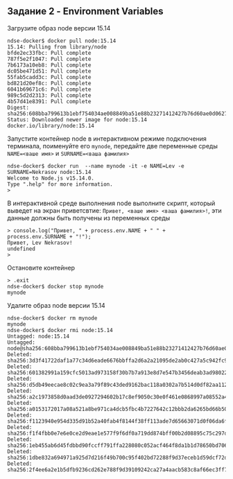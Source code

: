 ## Задание 2 - Environment Variables 

Загрузите образ node версии 15.14  

```console
ndse-docker$ docker pull node:15.14
15.14: Pulling from library/node
bfde2ec33fbc: Pull complete 
787f5e2f1047: Pull complete 
7b6173a10eb8: Pull complete 
dc05be471d51: Pull complete 
55fab5cadd3c: Pull complete 
bd821d20ef8c: Pull complete 
6041b69671c6: Pull complete 
989c5d2d2313: Pull complete 
4b57d41e8391: Pull complete 
Digest: sha256:608bba799613b1ebf754034ae008849ba51e88b23271412427b76d60ae0d0627
Status: Downloaded newer image for node:15.14
docker.io/library/node:15.14
```

Запустите контейнер node в интерактивном режиме подключения терминала, поименуйте его `mynode`, передайте две переменные среды `NAME=<ваше имя>` и `SURNAME=<ваша фамилия>`  

```console
ndse-docker$ docker run  --name mynode -it -e NAME=Lev -e SURNAME=Nekrasov node:15.14
Welcome to Node.js v15.14.0.
Type ".help" for more information.
> 
```

В интерактивной среде выполнения node выполните скрипт, который выведет на экран приветсвтие: `Привет, <ваше имя> <ваша фамилия>!`, эти данные должны быть получены из переменных среды  
```console
> console.log("Привет, " + process.env.NAME + " " + process.env.SURNAME + "!");
Привет, Lev Nekrasov!
undefined
> 
```

Остановите контейнер  
```console
> .exit
ndse-docker$ docker stop mynode
mynode
```

Удалите образ node версии 15.14
```console
ndse-docker$ docker rm mynode
mynode 
ndse-docker$ docker rmi node:15.14
Untagged: node:15.14
Untagged: node@sha256:608bba799613b1ebf754034ae008849ba51e88b23271412427b76d60ae0d0627
Deleted: sha256:3d3f41722daf1a77c34d6eade6676bbffa2d6a2a21095de2ab0c427a5c942fc9
Deleted: sha256:601382991a159cfc5013ad973158f30b7b7a913e8d7e547b3456deab3ad98022
Deleted: sha256:d5db49eecae8c02c9ea3a79f89c43ded9162bac118a0302a7b514d0df82aa112
Deleted: sha256:a2c1973858d0aad3de0927294602b17c8ef9050c30e0f461e0868997a08552a4
Deleted: sha256:a0153172017a08a521a8be971ca4dcb5fbc4b7227642c12bbb2da6265bd66b50
Deleted: sha256:f1123940e954d335d91b52a40fab4f8144f38ff113ade7d65663071d0f06da6f
Deleted: sha256:f1f4fbb0e7e6e0ce2d9eae1e577f9f6df0a719dd874bff00b2d08895c75c297d
Deleted: sha256:1eb455ab6d45fdbbd90fccff791ffa228080c052acf464f8da1b1d78650bd706
Deleted: sha256:1dbe832a694971a925d7d216f49b700c95f402bd72288f9d37eceb1d59dcf72d
Deleted: sha256:2f4ee6a2e1b5dfb9236cd262e788f9d39109242ca27a4aacb583c8af66ec3ff7
```